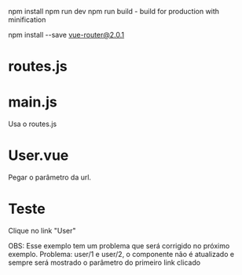 npm install
npm run dev
npm run build - build for production with minification

npm install --save vue-router@2.0.1

# routes.js

# main.js
Usa o routes.js

# User.vue
Pegar o parâmetro da url.

# Teste
Clique no link "User"

OBS: Esse exemplo tem um problema que será corrigido no próximo exemplo.
Problema: user/1 e user/2, o componente não é atualizado e sempre será mostrado
o parâmetro do primeiro link clicado
